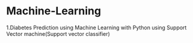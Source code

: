 # Machine-Learning

1.Diabetes Prediction using Machine Learning with Python using Support Vector machine(Support vector classifier)
